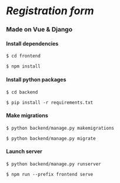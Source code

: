# *Registration form*

### Made on Vue & Django

#### Install dependencies
````
$ cd frontend

$ npm install
````

#### Install python packages
````
$ cd backend

$ pip install -r requirements.txt
````

#### Make migrations 
````
$ python backend/manage.py makemigrations

$ python backend/manage.py migrate
````

#### Launch server
````
$ python backend/manage.py runserver

$ npm run --prefix frontend serve
````
